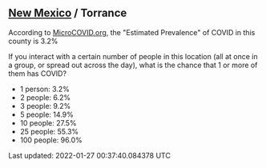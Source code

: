 
## [New Mexico](/united-states/new-mexico) / Torrance

According to [MicroCOVID.org](http://microcovid.org),
the "Estimated Prevalence" of COVID in this county is 3.2%

If you interact with a certain number of people in this location
(all at once in a group, or spread out across the day), what is the chance that
1 or more of them has COVID?

- 1 person: 3.2%
- 2 people: 6.2%
- 3 people: 9.2%
- 5 people: 14.9%
- 10 people: 27.5%
- 25 people: 55.3%
- 100 people: 96.0%

Last updated: 2022-01-27 00:37:40.084378 UTC
